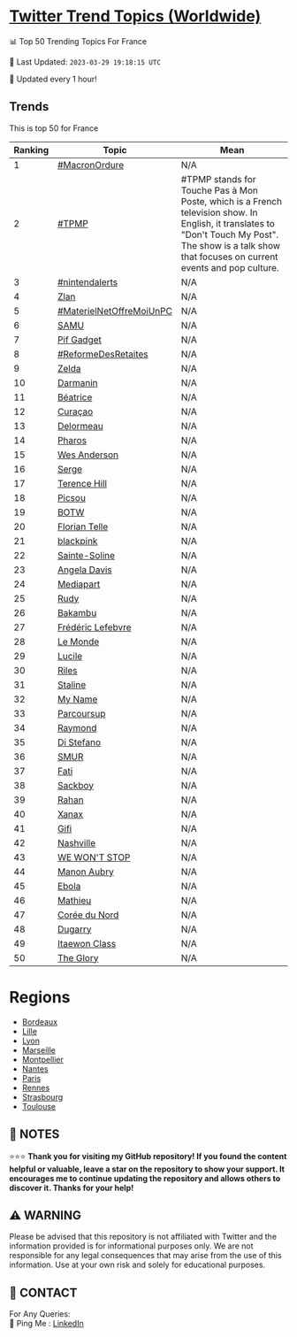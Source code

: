 [Twitter Trend Topics (Worldwide)](https://github.com/ErcinDedeoglu/Twitter-Trend-Topics)
==========


📊 Top 50 Trending Topics For France

📆 Last Updated: `2023-03-29 19:18:15 UTC`

🔧 Updated every 1 hour!


## Trends

This is top 50 for France

| Ranking | Topic | Mean |
| ------- | ------------ | ------------ |
| 1 | [#MacronOrdure](http://twitter.com/search?q=%23MacronOrdure) | N/A |
| 2 | [#TPMP](http://twitter.com/search?q=%23TPMP) | #TPMP stands for Touche Pas à Mon Poste, which is a French television show. In English, it translates to "Don't Touch My Post". The show is a talk show that focuses on current events and pop culture. |
| 3 | [#nintendalerts](http://twitter.com/search?q=%23nintendalerts) | N/A |
| 4 | [Zlan](http://twitter.com/search?q=Zlan) | N/A |
| 5 | [#MaterielNetOffreMoiUnPC](http://twitter.com/search?q=%23MaterielNetOffreMoiUnPC) | N/A |
| 6 | [SAMU](http://twitter.com/search?q=SAMU) | N/A |
| 7 | [Pif Gadget](http://twitter.com/search?q=Pif+Gadget) | N/A |
| 8 | [#ReformeDesRetaites](http://twitter.com/search?q=%23ReformeDesRetaites) | N/A |
| 9 | [Zelda](http://twitter.com/search?q=Zelda) | N/A |
| 10 | [Darmanin](http://twitter.com/search?q=Darmanin) | N/A |
| 11 | [Béatrice](http://twitter.com/search?q=B%c3%a9atrice) | N/A |
| 12 | [Curaçao](http://twitter.com/search?q=Cura%c3%a7ao) | N/A |
| 13 | [Delormeau](http://twitter.com/search?q=Delormeau) | N/A |
| 14 | [Pharos](http://twitter.com/search?q=Pharos) | N/A |
| 15 | [Wes Anderson](http://twitter.com/search?q=Wes+Anderson) | N/A |
| 16 | [Serge](http://twitter.com/search?q=Serge) | N/A |
| 17 | [Terence Hill](http://twitter.com/search?q=Terence+Hill) | N/A |
| 18 | [Picsou](http://twitter.com/search?q=Picsou) | N/A |
| 19 | [BOTW](http://twitter.com/search?q=BOTW) | N/A |
| 20 | [Florian Telle](http://twitter.com/search?q=Florian+Telle) | N/A |
| 21 | [blackpink](http://twitter.com/search?q=blackpink) | N/A |
| 22 | [Sainte-Soline](http://twitter.com/search?q=Sainte-Soline) | N/A |
| 23 | [Angela Davis](http://twitter.com/search?q=Angela+Davis) | N/A |
| 24 | [Mediapart](http://twitter.com/search?q=Mediapart) | N/A |
| 25 | [Rudy](http://twitter.com/search?q=Rudy) | N/A |
| 26 | [Bakambu](http://twitter.com/search?q=Bakambu) | N/A |
| 27 | [Frédéric Lefebvre](http://twitter.com/search?q=Fr%c3%a9d%c3%a9ric+Lefebvre) | N/A |
| 28 | [Le Monde](http://twitter.com/search?q=Le+Monde) | N/A |
| 29 | [Lucile](http://twitter.com/search?q=Lucile) | N/A |
| 30 | [Riles](http://twitter.com/search?q=Riles) | N/A |
| 31 | [Staline](http://twitter.com/search?q=Staline) | N/A |
| 32 | [My Name](http://twitter.com/search?q=My+Name) | N/A |
| 33 | [Parcoursup](http://twitter.com/search?q=Parcoursup) | N/A |
| 34 | [Raymond](http://twitter.com/search?q=Raymond) | N/A |
| 35 | [Di Stefano](http://twitter.com/search?q=Di+Stefano) | N/A |
| 36 | [SMUR](http://twitter.com/search?q=SMUR) | N/A |
| 37 | [Fati](http://twitter.com/search?q=Fati) | N/A |
| 38 | [Sackboy](http://twitter.com/search?q=Sackboy) | N/A |
| 39 | [Rahan](http://twitter.com/search?q=Rahan) | N/A |
| 40 | [Xanax](http://twitter.com/search?q=Xanax) | N/A |
| 41 | [Gifi](http://twitter.com/search?q=Gifi) | N/A |
| 42 | [Nashville](http://twitter.com/search?q=Nashville) | N/A |
| 43 | [WE WON'T STOP](http://twitter.com/search?q=WE+WON%27T+STOP) | N/A |
| 44 | [Manon Aubry](http://twitter.com/search?q=Manon+Aubry) | N/A |
| 45 | [Ebola](http://twitter.com/search?q=Ebola) | N/A |
| 46 | [Mathieu](http://twitter.com/search?q=Mathieu) | N/A |
| 47 | [Corée du Nord](http://twitter.com/search?q=Cor%c3%a9e+du+Nord) | N/A |
| 48 | [Dugarry](http://twitter.com/search?q=Dugarry) | N/A |
| 49 | [Itaewon Class](http://twitter.com/search?q=Itaewon+Class) | N/A |
| 50 | [The Glory](http://twitter.com/search?q=The+Glory) | N/A |



# Regions

* [Bordeaux](</France/Bordeaux.md>)
* [Lille](</France/Lille.md>)
* [Lyon](</France/Lyon.md>)
* [Marseille](</France/Marseille.md>)
* [Montpellier](</France/Montpellier.md>)
* [Nantes](</France/Nantes.md>)
* [Paris](</France/Paris.md>)
* [Rennes](</France/Rennes.md>)
* [Strasbourg](</France/Strasbourg.md>)
* [Toulouse](</France/Toulouse.md>)



## 📝 NOTES

⭐⭐⭐ **Thank you for visiting my GitHub repository! If you found the content helpful or valuable, leave a star on the repository to show your support. It encourages me to continue updating the repository and allows others to discover it. Thanks for your help!**


## ⚠️ WARNING

Please be advised that this repository is not affiliated with Twitter and the information provided is for informational purposes only. We are not responsible for any legal consequences that may arise from the use of this information. Use at your own risk and solely for educational purposes.


## 📨 CONTACT

 For Any Queries:  
            🏓 Ping Me : [LinkedIn](https://www.linkedin.com/in/ercindedeoglu/)
